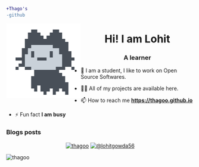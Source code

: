 ```diff
+Thago's
-github
```

<img align="left" src='https://raw.githubusercontent.com/Thagoo/Thagoo/master/github.gif' width='200'/>

<h1 align="center">Hi! I am Lohit</h1>
<h3 align="center">A learner</h3>

- 🌱 I am a student, I like to work on Open Source Softwares.

- 👨‍💻 All of my projects are available here.

- 📫 How to reach me **https://thagoo.github.io**

- ⚡ Fun fact **I am busy**

### Blogs posts
<!-- BLOG-POST-LIST:START -->
<!-- BLOG-POST-LIST:END -->

<p align="center">
<a href="https://dev.to/thagoo" target="blank"><img align="center" src="https://cdn.jsdelivr.net/npm/simple-icons@3.0.1/icons/dev-dot-to.svg" alt="thagoo" height="20" width="20" /></a>
<a href="https://medium.com/@lohitgowda56" target="blank"><img align="center" src="https://cdn.jsdelivr.net/npm/simple-icons@3.0.1/icons/medium.svg" alt="@lohitgowda56" height="20" width="20" /></a>
</p>
<p align="left"> <img src="https://komarev.com/ghpvc/?username=thagoo" alt="thagoo" /> </p>
